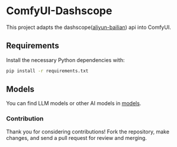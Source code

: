 # ComfyUI-Dashscope

This project adapts the dashscope([aliyun-bailian](https://bailian.console.aliyun.com)) api into ComfyUI.

## Requirements

Install the necessary Python dependencies with:

```sh
pip install -r requirements.txt
```

## Models

You can find LLM models or other AI models in [models](./models.md).

### Contribution

Thank you for considering contributions! Fork the repository, make changes, and send a pull request for review and merging.
